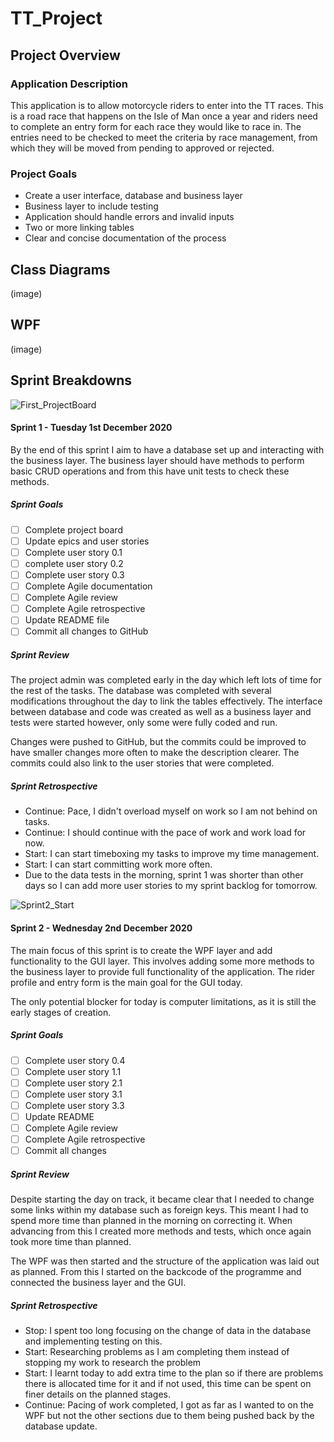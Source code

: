 # TT_Project

## Project Overview

### Application Description

This application is to allow motorcycle riders to enter into the TT races. This is a road race that happens on the Isle of Man once a year and riders need to complete an entry form for each race they would like to race in.
The entries need to be checked to meet the criteria by race management, from which they will be moved from pending to approved or rejected.

### Project Goals

* Create a user interface, database and business layer
* Business layer to include testing
* Application should handle errors and invalid inputs
* Two or more linking tables
* Clear and concise documentation of the process



## Class Diagrams

(image)

## WPF

(image)

## Sprint Breakdowns

![First_ProjectBoard](https://user-images.githubusercontent.com/72052373/100859086-b90f9400-3486-11eb-8693-d2ac33a6523c.JPG)

#### Sprint 1 - Tuesday 1st December 2020

By the end of this sprint I aim to have a database set up and interacting with the business  layer. The business layer should have methods to perform basic CRUD operations and from this have unit tests to check these methods.

##### Sprint Goals

* [ ] Complete project board
* [ ] Update epics and user stories
* [ ] Complete user story 0.1
* [ ] complete user story 0.2
* [ ] Complete user story 0.3
* [ ] Complete Agile documentation
* [ ] Complete Agile review
* [ ] Complete Agile retrospective
* [ ] Update README file
* [ ] Commit all changes to GitHub

##### Sprint Review

The project admin was completed early in the day which left lots of time for the rest of the tasks. The database was completed with several modifications throughout the day to link the tables effectively. The interface between database and code was created as well as a business layer and tests were started however, only some were fully coded and run.

Changes were pushed to GitHub, but the commits could be improved to have smaller changes more often to make the description clearer. The commits could also link to the user stories that were completed.

##### Sprint Retrospective

* Continue: Pace, I didn't overload myself on work so I am not behind on tasks.
* Continue: I should continue with the pace of work and work load for now.
* Start: I can start timeboxing my tasks to improve my time management.
* Start: I can start committing work more often.
* Due to the data tests in the morning, sprint 1 was shorter than other days so I can add more user stories to my sprint backlog for tomorrow.

![Sprint2_Start](https://user-images.githubusercontent.com/72052373/100859174-d8a6bc80-3486-11eb-9371-f8740a78b314.JPG)

#### Sprint 2 - Wednesday 2nd December 2020

The main focus of this sprint is to create the WPF layer and add functionality to the GUI layer. This involves adding some more methods to the business layer to provide full functionality of the application. The rider profile and entry form is the main goal for the GUI today.

The only potential blocker for today is computer limitations, as it is still the early stages of creation.

##### Sprint Goals

* [ ] Complete user story 0.4
* [ ] Complete user story 1.1
* [ ] Complete user story 2.1
* [ ] Complete user story 3.1
* [ ] Complete user story 3.3
* [ ] Update README
* [ ] Complete Agile review
* [ ] Complete Agile retrospective
* [ ] Commit all changes

##### Sprint Review

Despite starting the day on track, it became clear that I needed to change some links within my database such as foreign keys. This meant I had to spend more time than planned in the morning on correcting it. When advancing from this I created more methods and tests, which once again took more time than planned.

The WPF was then started and the structure of the application was laid out as planned. From this I started on the backcode of the programme and connected the business layer and the GUI.

##### Sprint Retrospective

* Stop: I spent too long focusing on the change of data in the database and implementing testing on this.
* Start: Researching problems as I am completing them instead of stopping my work to research the problem
* Start: I learnt today to add extra time to the plan so if there are problems there is allocated time for it and if not used, this time can be spent on finer details on the planned stages.
* Continue: Pacing of work completed, I got as far as I wanted to on the WPF but not the other sections due to them being pushed back by the database update.

